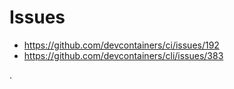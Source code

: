 # Issues

* https://github.com/devcontainers/ci/issues/192
* https://github.com/devcontainers/cli/issues/383

.
